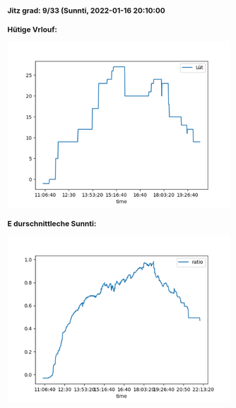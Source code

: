 ### Jitz grad: 9/33 (Sunnti, 2022-01-16 20:10:00

### Hütige Vrlouf:
![Graph](Today.png)

### E durschnittleche Sunnti:
![Graph](Sunnti.png)